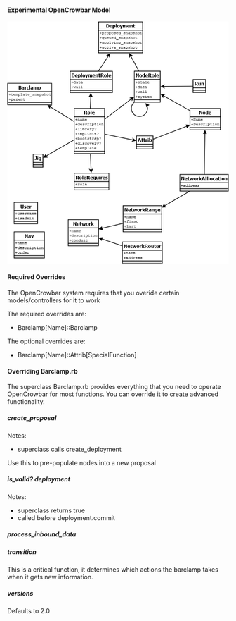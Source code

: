 #### Experimental OpenCrowbar Model

![OpenCrowbar Model (image)](crowbar_model.png "OpenCrowbar Model")

#### Required Overrides

The OpenCrowbar system requires that you overide certain models/controllers for it to work

The required overrides are:

* Barclamp[Name]::Barclamp

The optional overrides are:

* Barclamp[Name]::Attrib[SpecialFunction]

#### Overriding Barclamp.rb 

The superclass Barclamp.rb provides everything that you need to operate OpenCrowbar for most functions.  You can override it to create advanced functionality.

##### create_proposal

Notes:
* superclass calls create_deployment

Use this to pre-populate nodes into a new proposal

##### is_valid? deployment

Notes:
* superclass returns true
* called before deployment.commit

##### process_inbound_data

##### transition

This is a critical function, it determines which actions the barclamp takes when it gets new information.

##### versions

Defaults to 2.0
